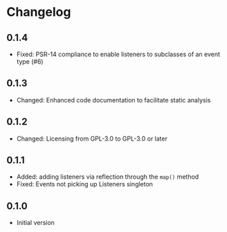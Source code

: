 # Changelog

## 0.1.4

- Fixed: PSR-14 compliance to enable listeners to subclasses of an event
  type (#6)

## 0.1.3

- Changed: Enhanced code documentation to facilitate static analysis

## 0.1.2

- Changed: Licensing from GPL-3.0 to GPL-3.0 or later

## 0.1.1

- Added: adding listeners via reflection through the `map()` method
- Fixed: Events not picking up Listeners singleton

## 0.1.0

- Initial version
